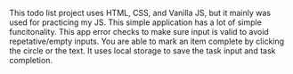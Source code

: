 This todo list project uses HTML, CSS, and Vanilla JS, but it mainly was used for practicing my JS. This simple application has a lot of simple funcitonality. This app error checks to make sure input is valid to avoid repetative/empty inputs. You are able to mark an item complete by clicking the circle or the text. It uses local storage to save the task input and task completion.
